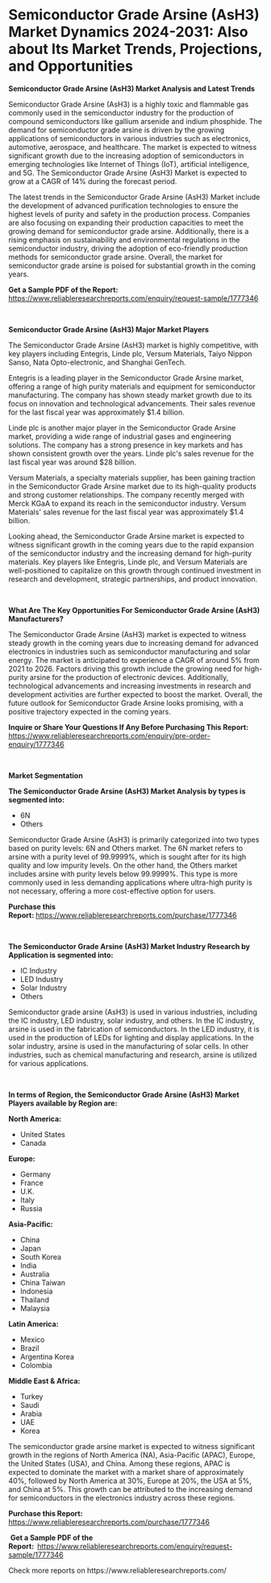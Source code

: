 <p><h1>Semiconductor Grade Arsine (AsH3) Market Dynamics 2024-2031: Also about Its Market Trends, Projections, and Opportunities</h1></p><p><strong>Semiconductor Grade Arsine (AsH3) Market Analysis and Latest Trends</strong></p>
<p><p>Semiconductor Grade Arsine (AsH3) is a highly toxic and flammable gas commonly used in the semiconductor industry for the production of compound semiconductors like gallium arsenide and indium phosphide. The demand for semiconductor grade arsine is driven by the growing applications of semiconductors in various industries such as electronics, automotive, aerospace, and healthcare. The market is expected to witness significant growth due to the increasing adoption of semiconductors in emerging technologies like Internet of Things (IoT), artificial intelligence, and 5G. The Semiconductor Grade Arsine (AsH3) Market is expected to grow at a CAGR of 14% during the forecast period.</p><p>The latest trends in the Semiconductor Grade Arsine (AsH3) Market include the development of advanced purification technologies to ensure the highest levels of purity and safety in the production process. Companies are also focusing on expanding their production capacities to meet the growing demand for semiconductor grade arsine. Additionally, there is a rising emphasis on sustainability and environmental regulations in the semiconductor industry, driving the adoption of eco-friendly production methods for semiconductor grade arsine. Overall, the market for semiconductor grade arsine is poised for substantial growth in the coming years.</p></p>
<p><strong>Get a Sample PDF of the Report:&nbsp;</strong> <a href="https://www.reliableresearchreports.com/enquiry/request-sample/1777346">https://www.reliableresearchreports.com/enquiry/request-sample/1777346</a></p>
<p>&nbsp;</p>
<p><strong>Semiconductor Grade Arsine (AsH3) Major Market Players</strong></p>
<p><p>The Semiconductor Grade Arsine (AsH3) market is highly competitive, with key players including Entegris, Linde plc, Versum Materials, Taiyo Nippon Sanso, Nata Opto-electronic, and Shanghai GenTech. </p><p>Entegris is a leading player in the Semiconductor Grade Arsine market, offering a range of high purity materials and equipment for semiconductor manufacturing. The company has shown steady market growth due to its focus on innovation and technological advancements. Their sales revenue for the last fiscal year was approximately $1.4 billion.</p><p>Linde plc is another major player in the Semiconductor Grade Arsine market, providing a wide range of industrial gases and engineering solutions. The company has a strong presence in key markets and has shown consistent growth over the years. Linde plc's sales revenue for the last fiscal year was around $28 billion.</p><p>Versum Materials, a specialty materials supplier, has been gaining traction in the Semiconductor Grade Arsine market due to its high-quality products and strong customer relationships. The company recently merged with Merck KGaA to expand its reach in the semiconductor industry. Versum Materials' sales revenue for the last fiscal year was approximately $1.4 billion.</p><p>Looking ahead, the Semiconductor Grade Arsine market is expected to witness significant growth in the coming years due to the rapid expansion of the semiconductor industry and the increasing demand for high-purity materials. Key players like Entegris, Linde plc, and Versum Materials are well-positioned to capitalize on this growth through continued investment in research and development, strategic partnerships, and product innovation.</p></p>
<p>&nbsp;</p>
<p><strong>What Are The Key Opportunities For Semiconductor Grade Arsine (AsH3) Manufacturers?</strong></p>
<p><p>The Semiconductor Grade Arsine (AsH3) market is expected to witness steady growth in the coming years due to increasing demand for advanced electronics in industries such as semiconductor manufacturing and solar energy. The market is anticipated to experience a CAGR of around 5% from 2021 to 2026. Factors driving this growth include the growing need for high-purity arsine for the production of electronic devices. Additionally, technological advancements and increasing investments in research and development activities are further expected to boost the market. Overall, the future outlook for Semiconductor Grade Arsine looks promising, with a positive trajectory expected in the coming years.</p></p>
<p><strong>Inquire or Share Your Questions If Any Before Purchasing This Report:</strong> <a href="https://www.reliableresearchreports.com/enquiry/pre-order-enquiry/1777346">https://www.reliableresearchreports.com/enquiry/pre-order-enquiry/1777346</a></p>
<p>&nbsp;</p>
<p><strong>Market Segmentation</strong></p>
<p><strong>The Semiconductor Grade Arsine (AsH3) Market Analysis by types is segmented into:</strong></p>
<p><ul><li>6N</li><li>Others</li></ul></p>
<p><p>Semiconductor Grade Arsine (AsH3) is primarily categorized into two types based on purity levels: 6N and Others market. The 6N market refers to arsine with a purity level of 99.9999%, which is sought after for its high quality and low impurity levels. On the other hand, the Others market includes arsine with purity levels below 99.9999%. This type is more commonly used in less demanding applications where ultra-high purity is not necessary, offering a more cost-effective option for users.</p></p>
<p><strong>Purchase this Report:&nbsp;</strong><a href="https://www.reliableresearchreports.com/purchase/1777346">https://www.reliableresearchreports.com/purchase/1777346</a></p>
<p>&nbsp;</p>
<p><strong>The Semiconductor Grade Arsine (AsH3) Market Industry Research by Application is segmented into:</strong></p>
<p><ul><li>IC Industry</li><li>LED Industry</li><li>Solar Industry</li><li>Others</li></ul></p>
<p><p>Semiconductor grade arsine (AsH3) is used in various industries, including the IC industry, LED industry, solar industry, and others. In the IC industry, arsine is used in the fabrication of semiconductors. In the LED industry, it is used in the production of LEDs for lighting and display applications. In the solar industry, arsine is used in the manufacturing of solar cells. In other industries, such as chemical manufacturing and research, arsine is utilized for various applications.</p></p>
<p>&nbsp;</p>
<p><strong>In terms of Region, the Semiconductor Grade Arsine (AsH3) Market Players available by Region are:</strong></p>
<p>
    <p> <strong> North America: </strong>
        <ul>
            <li>United States</li>
            <li>Canada</li>
        </ul>
        </p> 
    <p> <strong> Europe: </strong>
        <ul>
            <li>Germany</li>
            <li>France</li>
            <li>U.K.</li>
            <li>Italy</li>
            <li>Russia</li>
        </ul>
        </p> 
    <p> <strong> Asia-Pacific: </strong>
        <ul>
            <li>China</li>
            <li>Japan</li>
            <li>South Korea</li>
            <li>India</li>
            <li>Australia</li>
            <li>China Taiwan</li>
            <li>Indonesia</li>
            <li>Thailand</li>
            <li>Malaysia</li>
        </ul>
        </p> 
    <p> <strong> Latin America: </strong>
        <ul>
            <li>Mexico</li>
            <li>Brazil</li>
            <li>Argentina Korea</li>
            <li>Colombia</li>
        </ul>
        </p> 
    <p> <strong> Middle East & Africa: </strong>
        <ul>
            <li>Turkey</li>
            <li>Saudi</li>
            <li>Arabia</li>
            <li>UAE</li>
            <li>Korea</li>
        </ul>
    </p>
    </p>
<p><p>The semiconductor grade arsine market is expected to witness significant growth in the regions of North America (NA), Asia-Pacific (APAC), Europe, the United States (USA), and China. Among these regions, APAC is expected to dominate the market with a market share of approximately 40%, followed by North America at 30%, Europe at 20%, the USA at 5%, and China at 5%. This growth can be attributed to the increasing demand for semiconductors in the electronics industry across these regions.</p></p>
<p><strong>Purchase this Report: </strong><a href="https://www.reliableresearchreports.com/purchase/1777346">https://www.reliableresearchreports.com/purchase/1777346</a></p>
<p>&nbsp;<strong>Get a Sample PDF of the Report:&nbsp;&nbsp;</strong><a href="https://www.reliableresearchreports.com/enquiry/request-sample/1777346">https://www.reliableresearchreports.com/enquiry/request-sample/1777346</a></p>
<p><strong></strong></p>
<p>Check more reports on https://www.reliableresearchreports.com/</p>